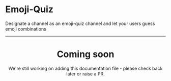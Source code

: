 # Emoji-Quiz

Designate a channel as an emoji-quiz channel and let your users guess emoji combinations

<ModuleOverview moduleName="emoji-quiz" />

---

<center><h1>Coming soon</h1></center>
<center>We're still working on adding this documentation file - please check back later or raise a PR.</center>